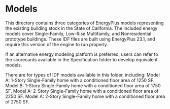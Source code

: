 # Models

This directory contains three categories of EnergyPlus models representing the existing building stock in the State of California. The included energy models cover Single-Family, Low-Rise Multifamily, and Nonresidential prototype buildings. These IDF files are built using EnergyPlus 23.1, and require this version of the engine to run properly.

If an alternative energy modeling platform is preferred, users can refer to the scorecards available in the Specification folder to develop equivalent models.

There are for types of IDF models available in this folder, including:
  Model A: 1-Story Single-Family home with a conditioned floor area of 1250 SF.
  Model B: 1-Story Single-Family home with a conditioned floor area of 1750 SF.
  Model A: 2-Story Single-Family home with a conditioned floor area of 2250 SF.
  Model A: 2-Story Single-Family home with a conditioned floor area of 2750 SF.
